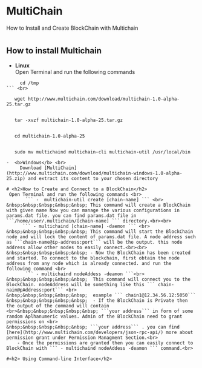 # MultiChain

How to Install and Create BlockChain with Multichain

# <h2>How to install Multichain </h2>
  -  <b>Linux</b> <br>
  Open Terminal and run the following commands<br>
  ```
       cd /tmp 
  ``` <br>
  ```
       wget http://www.multichain.com/download/multichain-1.0-alpha-25.tar.gz
  ``` <br>
  ```
       tar -xvzf multichain-1.0-alpha-25.tar.gz
  ``` <br>
  ```
       cd multichain-1.0-alpha-25
  ``` <br>
  ```
       sudo mv multichaind multichain-cli multichain-util /usr/local/bin
  ``` <br>
  -  <b>Windows</b> <br>
       Download [MultiChain](http://www.multichain.com/download/multichain-windows-1.0-alpha-25.zip) and extract its content to your chosen directory

# <h2>How to Create and Connect to a BlockChain</h2>
   Open Terminal and run the following commands <br>
         ``` -  multichain-util create [chain-name] ``` <br>
&nbsp;&nbsp;&nbsp;&nbsp;&nbsp; This command will create a BlockChain with given name Now you can manage the various configurations in params.dat file. you can find params.dat file in  ```/home/user/.multichain/[chain-name] ``` directory.<br><br>
        ``` - multichaind [chain-name] -daemon ``` <br>
&nbsp;&nbsp;&nbsp;&nbsp;&nbsp; This command will start the BlockChain node and will lock the content of params.dat file. A node address such as ```chain-name@ip-address:port``` will be the output. this node address allow other nodes to easily connect.<br><br>
 &nbsp;&nbsp;&nbsp;&nbsp;&nbsp; - Now the BlockChain has been created and started. To connect to the blockchain, first obtain the node address from any node which is already connected. and run the following command <br>
         ``` - multichaind nodeAddess -deamon ```<br>
&nbsp;&nbsp;&nbsp;&nbsp;&nbsp;  This command will connect you to the BlockChain. nodeAddress will be something like this ``` chain-naim@pAddress:port``` <br>
&nbsp;&nbsp;&nbsp;&nbsp;&nbsp;  example ``` chain1@12.34.56.12:5050```
&nbsp;&nbsp;&nbsp;&nbsp;&nbsp;  - If the BlockChain is Private then the output of the command will contain <br>&nbsp;&nbsp;&nbsp;&nbsp;&nbsp; ```your address``` in form of some random Aplhanumeric values. Admin of the BlockChain need to grant permissions on <br>
&nbsp;&nbsp;&nbsp;&nbsp;&nbsp; ```your address``` . you can find [here](http://www.multichain.com/developers/json-rpc-api/) more about permission grant under Permission Managment Section.<br>
      - Once the permissions are granted then you can easily connect to BlockChain with ``` - multichaind nodeAddess -deamon ``` command.<br>
      
#<h2> Using Command-line Interface</h2>
      
